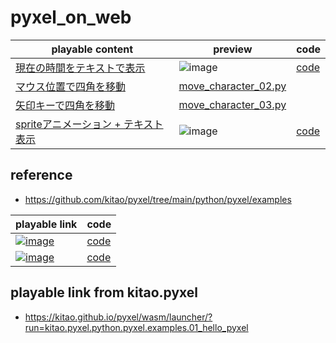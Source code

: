 # pyxel_on_web

|playable content|preview|code|
|-|-|-|
|[現在の時間をテキストで表示](https://kitao.github.io/pyxel/wasm/launcher/?run=jamad.pyxel_on_web.move_character_05)|![image](https://github.com/jamad/pyxel_on_web/assets/949913/ced20af2-dea4-4564-9646-380cf703becc)|[code](https://github.com/jamad/pyxel_on_web/blob/main/move_character_05.py)|
|[マウス位置で四角を移動](https://kitao.github.io/pyxel/wasm/launcher/?run=jamad.pyxel_on_web.move_character_02)|[move_character_02.py](https://github.com/jamad/pyxel_on_web/blob/main/move_character_02.py)|　
|[矢印キーで四角を移動](https://kitao.github.io/pyxel/wasm/launcher/?run=jamad.pyxel_on_web.move_character_03)|[move_character_03.py](https://github.com/jamad/pyxel_on_web/blob/main/move_character_03.py)|　
|[spriteアニメーション + テキスト表示](https://kitao.github.io/pyxel/wasm/launcher/?run=jamad.pyxel_on_web.move_character_04)|![image](https://github.com/jamad/pyxel_on_web/assets/949913/e5a8d646-b448-4b76-b123-b79dc1a23216)|[code](https://github.com/jamad/pyxel_on_web/blob/main/move_character_04.py)|





## reference
* https://github.com/kitao/pyxel/tree/main/python/pyxel/examples

|playable link|code|
|-|-|
|[![image](https://github.com/jamad/pyxel_on_web/assets/949913/6a44c863-89ba-4c53-89ec-dc747f18ef14)](https://kitao.github.io/pyxel/wasm/launcher/?run=kitao.pyxel.python.pyxel.examples.03_draw_api)|[code](https://github.com/kitao/pyxel/blob/main/python/pyxel/examples/03_draw_api.py)|
|[![image](https://github.com/jamad/pyxel_on_web/assets/949913/85fcaa5e-4cdc-4964-b652-eae045ae10af)](https://kitao.github.io/pyxel/wasm/launcher/?run=kitao.pyxel.python.pyxel.examples.04_sound_api)|[code](https://github.com/kitao/pyxel/blob/main/python/pyxel/examples/04_sound_api.py)|






## playable link from kitao.pyxel
* https://kitao.github.io/pyxel/wasm/launcher/?run=kitao.pyxel.python.pyxel.examples.01_hello_pyxel
